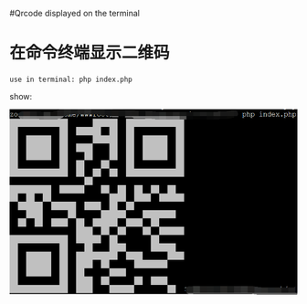 #Qrcode displayed on the terminal

# 在命令终端显示二维码 


`use in terminal: php index.php`



show:

 ![terminal show](show.png)
